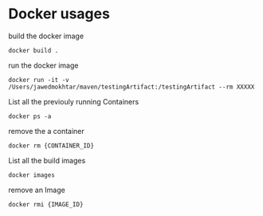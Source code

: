 # Docker usages

build the docker image

```
docker build .
```

run the docker image

```
docker run -it -v /Users/jawedmokhtar/maven/testingArtifact:/testingArtifact --rm XXXXX
```


List all the previouly running Containers
```aidl
docker ps -a
```

remove the a container
 ```aidl
docker rm {CONTAINER_ID}
```

List all the build images

```aidl
docker images
```

remove an Image

```aidl
docker rmi {IMAGE_ID}
```